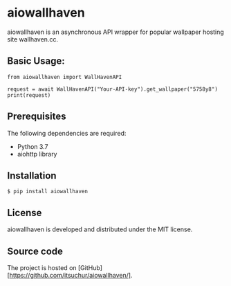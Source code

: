 # aiowallhaven

aiowallhaven is an asynchronous API wrapper for popular 
wallpaper hosting site wallhaven.cc.

## Basic Usage:

```
from aiowallhaven import WallHavenAPI

request = await WallHavenAPI("Your-API-key").get_wallpaper("5758y8")
print(request)
```

## Prerequisites
The following dependencies are required:

- Python 3.7
- aiohttp library

## Installation

```
$ pip install aiowallhaven
```
## License

aiowallhaven is developed and distributed under the MIT 
license.

## Source code

The project is hosted on [GitHub][https://github.com/itsuchur/aiowallhaven/].
